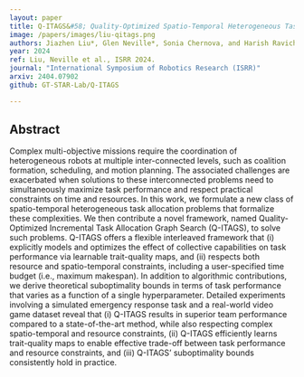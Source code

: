```yaml
---
layout: paper
title: Q-ITAGS&#58; Quality-Optimized Spatio-Temporal Heterogeneous Task Allocation with a Time Budget
image: /papers/images/liu-qitags.png
authors: Jiazhen Liu*, Glen Neville*, Sonia Chernova, and Harish Ravichandar<br />(* equal contribution)
year: 2024
ref: Liu, Neville et al., ISRR 2024.
journal: "International Symposium of Robotics Research (ISRR)"
arxiv: 2404.07902
github: GT-STAR-Lab/Q-ITAGS

---
```


## Abstract

Complex multi-objective missions require the coordination of heterogeneous robots at multiple inter-connected levels, such as coalition formation, scheduling, and motion planning. The associated challenges are exacerbated when solutions to these interconnected problems need to simultaneously maximize task performance and respect practical constraints on time and resources. In this work, we formulate a new class of spatio-temporal heterogeneous task allocation problems that formalize these complexities. We then contribute a novel framework, named Quality-Optimized Incremental Task Allocation Graph Search (Q-ITAGS), to solve such problems. Q-ITAGS offers a flexible interleaved framework that (i) explicitly models and optimizes the effect of collective capabilities on task performance via learnable trait-quality maps, and (ii) respects both resource and spatio-temporal constraints, including a user-specified time budget (i.e., maximum makespan). In addition to algorithmic contributions, we derive theoretical suboptimality bounds in terms of task performance that varies as a function of a single hyperparameter. Detailed experiments involving a simulated emergency response task and a real-world video game dataset reveal that (i) Q-ITAGS results in superior team performance compared to a state-of-the-art method, while also respecting complex spatio-temporal and resource constraints, (ii) Q-ITAGS efficiently learns trait-quality maps to enable effective trade-off between task performance and resource constraints, and (iii) Q-ITAGS’ suboptimality bounds consistently hold in practice. 
